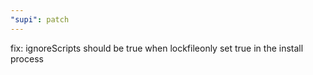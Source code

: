 ```yaml
---
"supi": patch
---
```


fix: ignoreScripts should be true when lockfileonly set true in the install process
